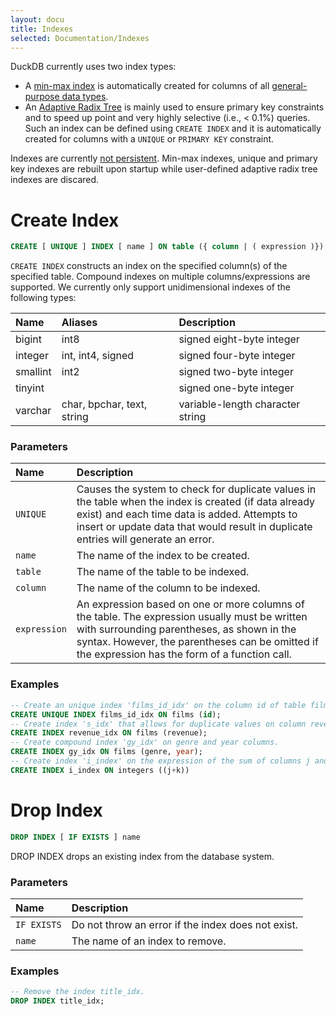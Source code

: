 ```yaml
---
layout: docu
title: Indexes
selected: Documentation/Indexes
---
```

DuckDB currently uses two index types:

* A [min-max index](https://en.wikipedia.org/wiki/Block_Range_Index) is automatically created for columns of all [general-purpose data types](/docs/sql/data_types/overview).
* An [Adaptive Radix Tree](http://citeseerx.ist.psu.edu/viewdoc/download?doi=10.1.1.674.248&rep=rep1&type=pdf) is mainly used to ensure primary key constraints and to speed up point and very highly selective (i.e., < 0.1%) queries. Such an index can be defined using `CREATE INDEX` and it is automatically created for columns with a `UNIQUE` or `PRIMARY KEY` constraint.

Indexes are currently [not persistent](https://github.com/cwida/duckdb/issues/693). Min-max indexes, unique and primary key indexes are rebuilt upon startup while user-defined adaptive radix tree indexes are discared.

# Create Index
```sql
CREATE [ UNIQUE ] INDEX [ name ] ON table ({ column | ( expression )})
```

`CREATE INDEX` constructs an index on the specified column(s) of the specified table. Compound indexes on multiple columns/expressions are supported. We currently only support unidimensional indexes of the following types:

| Name | Aliases | Description |
|:---|:---|:---|
| bigint | int8 | signed eight-byte integer |
| integer | int, int4, signed | signed four-byte integer |
| smallint | int2 | signed two-byte integer |
| tinyint |   | signed one-byte integer |
| varchar | char, bpchar, text, string| variable-length character string |

### Parameters

| Name | Description |
|:---|:---|
|`UNIQUE`|Causes the system to check for duplicate values in the table when the index is created (if data already exist) and each time data is added. Attempts to insert or update data that would result in duplicate entries will generate an error.|
|`name`|The name of the index to be created.|
|`table`|The name of the table to be indexed.|
|`column`|The name of the column to be indexed.|
|`expression`|An expression based on one or more columns of the table. The expression usually must be written with surrounding parentheses, as shown in the syntax. However, the parentheses can be omitted if the expression has the form of a function call.|


### Examples

```sql
-- Create an unique index 'films_id_idx' on the column id of table films.
CREATE UNIQUE INDEX films_id_idx ON films (id);
-- Create index 's_idx' that allows for duplicate values on column revenue of table films.
CREATE INDEX revenue_idx ON films (revenue);
-- Create compound index 'gy_idx' on genre and year columns.
CREATE INDEX gy_idx ON films (genre, year);
-- Create index 'i_index' on the expression of the sum of columns j and k from table integers.
CREATE INDEX i_index ON integers ((j+k))
```

# Drop Index
```sql
DROP INDEX [ IF EXISTS ] name
```

DROP INDEX drops an existing index from the database system.


### Parameters

| Name | Description |
|:---|:---|
|`IF EXISTS`|Do not throw an error if the index does not exist.|
|`name`|The name of an index to remove.|

### Examples

```sql
-- Remove the index title_idx.
DROP INDEX title_idx;
```
